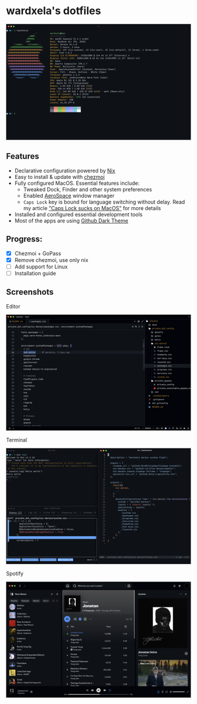 # wardxela's dotfiles

![Fetch output](./docs/fetch.png)

## Features

- Declarative configuration powered by [Nix](https://nixos.org/)
- Easy to install & update with [chezmoi](https://www.chezmoi.io/)
- Fully configured MacOS. Essential features include:
  - Tweaked Dock, Finder and other system preferences
  - Enabled [AeroSpace](https://github.com/nikitabobko/AeroSpace) window manager
  - `Caps Lock` key is bound for language switching without delay. Read my article
  ["Caps Lock sucks on MacOS"](https://telegra.ph/Test-02-22-369) for more details
- Installed and configured essential development tools
- Most of the apps are using [Github Dark Theme](https://github.com/PyaeSoneAungRgn/github-zed-theme)

## Progress:

- [x] Chezmoi + GoPass
- [x] Remove chezmoi, use only nix
- [ ] Add support for Linux
- [ ] Installation guide

## Screenshots

Editor

![Editor](./docs/editor.png)

Terminal

![Terminal](./docs/terminal.png)

Spotify

![Spotify](./docs/spotify.png)
